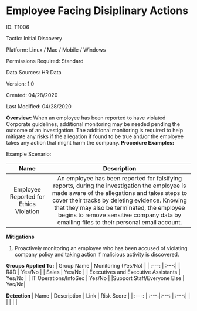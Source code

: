 # **Employee Facing Disiplinary Actions**

ID: T1006

Tactic: Initial Discovery

Platform: Linux / Mac / Mobile / Windows

Permissions Required: Standard

Data Sources: HR Data

Version: 1.0

Created: 04/28/2020

Last Modified: 04/28/2020


**Overview:**
When an employee has been reported to have violated Corporate guidelines, additional monitoring may be needed pending the outcome of an investigation. The additional monitoring is required to help mitigate any risks if the allegation if found to be true and/or the employee takes any action that might harm the company.
**Procedure Examples:**

Example Scenario:

| Name | Description |
| :---:| :---:|
| Employee Reported for Ethics Violation  | An employee has been reported for falsifying reports, during the investigation the employee is made aware of the allegations and takes steps to cover their tracks by deleting evidence. Knowing that they may also be terminated, the employee begins to remove sensitive company data by emailing files to their personal email account. |
  

**Mitigations**

1. Proactively monitoring an employee who has been accused of violating company policy and taking action if malicious activity is discovered. 



**Groups Applied To:**
| Group Name | Monitoring (Yes/No) |
| :---: | :---:|
| R&D	| Yes/No |
| Sales | Yes/No |
| Executives and Executive Assistants |	Yes/No |
| IT Operations/InfoSec	| Yes/No |
|Support Staff/Everyone Else | Yes/No|

**Detection**
| Name | Description | Link | Risk Score |
| :---: | :---:|:---: | :---:|
|  | | | |  





